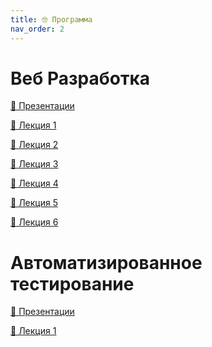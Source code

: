 ```yaml
---
title: 🤓 Программа
nav_order: 2
---
```


# Веб Разработка

[📼 Презентации](https://drive.google.com/drive/folders/1_Dke8vWdQPt6HCNbegUXQ45aZf7O4hds?usp=sharing)

[💾 Лекция 1](https://bbb.ssau.ru:8443/playback/presentation/2.3/5fdab412d456fb67a87df8140fbc8ccb3fa191ff-1670250968587) <br>

[💾 Лекция 2](https://bbb.ssau.ru:8443/playback/presentation/2.3/5fdab412d456fb67a87df8140fbc8ccb3fa191ff-1670849618718) <br>

[💾 Лекция 3](https://bbb.ssau.ru:8443/playback/presentation/2.3/5fdab412d456fb67a87df8140fbc8ccb3fa191ff-1675688308593) <br>

[💾 Лекция 4](https://bbb.ssau.ru:8443/playback/presentation/2.3/5fdab412d456fb67a87df8140fbc8ccb3fa191ff-1676293349759) <br>

[💾 Лекция 5](https://bbb.ssau.ru:8443/playback/presentation/2.3/5fdab412d456fb67a87df8140fbc8ccb3fa191ff-1676897986363) <br>

[💾 Лекция 6](https://bbb.ssau.ru:8443/playback/presentation/2.3/5fdab412d456fb67a87df8140fbc8ccb3fa191ff-1677502898426) <br>


# Автоматизированное тестирование

[📼 Презентации](https://drive.google.com/drive/folders/1R6k99ptCsdzKSN4kcwlpLzhBvOkkNQFX?usp=sharing)

[💾 Лекция 1](https://bbb.ssau.ru:8443/playback/presentation/2.3/927776d99d6ce2004e47e3da7fefb120027eda46-1670244102937)
